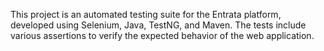 This project is an automated testing suite for the Entrata platform, developed using Selenium, Java, TestNG, and Maven. The tests include various assertions to verify the expected behavior of the web application.
